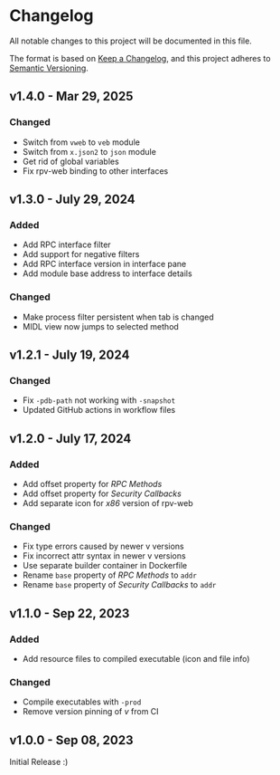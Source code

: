 # Changelog

All notable changes to this project will be documented in this file.

The format is based on [Keep a Changelog](https://keepachangelog.com/en/1.0.0/),
and this project adheres to [Semantic Versioning](https://semver.org/spec/v2.0.0.html).


## v1.4.0 - Mar 29, 2025

### Changed

* Switch from `vweb` to `veb` module
* Switch from `x.json2` to `json` module
* Get rid of global variables
* Fix rpv-web binding to other interfaces


## v1.3.0 - July 29, 2024

### Added

* Add RPC interface filter
* Add support for negative filters
* Add RPC interface version in interface pane
* Add module base address to interface details

### Changed

* Make process filter persistent when tab is changed
* MIDL view now jumps to selected method


## v1.2.1 - July 19, 2024

### Changed

* Fix `-pdb-path` not working with `-snapshot`
* Updated GitHub actions in workflow files


## v1.2.0 - July 17, 2024

### Added

* Add offset property for *RPC Methods*
* Add offset property for *Security Callbacks*
* Add separate icon for *x86* version of rpv-web

### Changed

* Fix type errors caused by newer v versions
* Fix incorrect attr syntax in newer v versions
* Use separate builder container in Dockerfile
* Rename `base` property of *RPC Methods* to `addr`
* Rename `base` property of *Security Callbacks* to `addr`


## v1.1.0 - Sep 22, 2023

### Added

* Add resource files to compiled executable (icon and file info)

### Changed

* Compile executables with `-prod`
* Remove version pinning of *v* from CI


## v1.0.0 - Sep 08, 2023

Initial Release :)
